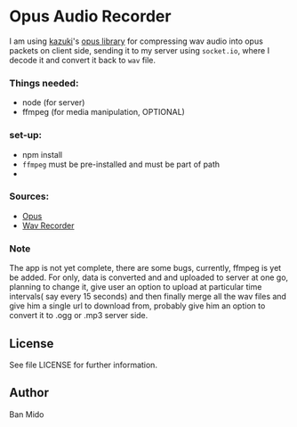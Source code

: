 #  Opus Audio Recorder



I am using [kazuki](https://github.com/kazuki)'s [opus library](https://github.com/kazuki/opus.js-sample) for compressing wav audio into opus packets on client side,  sending it to my server using `socket.io`, where I decode it and convert it back to `wav` file.


### Things needed:
* node (for server)
* ffmpeg (for media manipulation, OPTIONAL)


### set-up:
 * npm install 
 * `ffmpeg` must be pre-installed and must be part of path
 * 
 
 
 ### Sources:
  * [Opus](https://github.com/kazuki/opus.js-sample)
  * [Wav Recorder](https://github.com/mattdiamond/Recorderjs)
 
 ### Note 
  
  The app is not yet complete, there are some bugs, currently, ffmpeg is yet be added. For only, data is converted and and uploaded to server at one go, planning to change it, give user an option to upload at particular time intervals( say every 15 seconds) and then finally merge all the wav files and give him a single url to download from, probably give him an option to convert it to .ogg or .mp3 server side.
 
License
-------

See file LICENSE for further information.


Author
------

Ban Mido

